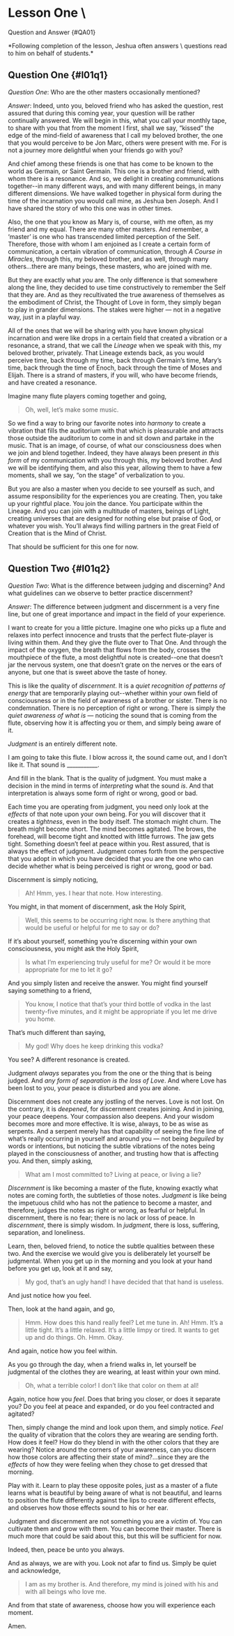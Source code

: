 # Lesson One \
Question and Answer {#QA01}

<p class='center'>
*Following completion of the lesson, Jeshua often answers \
questions read to him on behalf of students.*
</p>

## <span class='tr_hide'>Question One</span> {#l01q1}

<!-- Track q1 -->

*Question One*: Who are the other masters occasionally mentioned?

*Answer*: Indeed, unto you, beloved friend who has asked the question, rest
assured that during this coming year, your question will be rather continually
answered. We will begin in this, what you call your monthly tape, to share with
you that from the moment I first, shall we say, “kissed” the edge of the
mind-field of awareness that I call my beloved brother, the one that you would
perceive to be Jon Marc, others were present with me. For is not a journey more
delightful when your friends go with you?

And chief among these friends is one that has come to be known to the world as
Germain, or Saint Germain. This one is a brother and friend, with whom there is
a resonance. And so, we delight in creating communications together--in many
different ways, and with many different beings, in many different dimensions.
We have walked together in physical form during the time of the incarnation you
would call mine, as Jeshua ben Joseph. And I have shared the story of who this
one was in other times.

Also, the one that you know as Mary is, of course, with me often, as my friend
and my equal. There are many other masters. And remember, a ‘master’ is one who
has transcended limited perception of the Self. Therefore, those with whom I am
enjoined as I create a certain form of communication, a certain vibration of
communication, through *A Course in Miracles*, through this, my beloved
brother, and as well, through many others...there are many beings, these
masters, who are joined with me.

But they are exactly what *you* are. The only difference is that somewhere
along the line, they decided to use time constructively to remember the Self
that they are. And as they recultivated the true awareness of themselves as the
embodiment of Christ, the Thought of Love in form, they simply began to play in
grander dimensions. The stakes were higher — not in a negative way, just in
a playful way.

All of the ones that we will be sharing with you have known physical
incarnation and were like drops in a certain field that created a vibration or
a resonance, a strand, that we call the *Lineage* when we speak with this, my
beloved brother, privately. That Lineage extends back, as you would perceive
time, back through my time, back through Germain’s time, Mary’s time, back
through the time of Enoch, back through the time of Moses and Elijah. There is
a strand of masters, if you will, who have become friends, and have created
a resonance.

Imagine many flute players coming together and going,

> Oh, well, let’s make some music.

So we find a way to bring our favorite notes into *harmony* to create
a vibration that fills the auditorium with that which is pleasurable and
attracts those outside the auditorium to come in and sit down and partake in
the music. That is an image, of course, of what our consciousness does when we
join and blend together. Indeed, they have always been present *in this form*
of my communication with you through this, my beloved brother. And we will be
identifying them, and also this year, allowing them to have a few moments,
shall we say, “on the stage” of verbalization to you.

But you are also a master when you decide to see yourself as such, and assume
responsibility for the experiences you are creating. Then, you take up your
rightful place. You join the dance. You participate within the Lineage. And you
can join with a multitude of masters, beings of Light, creating universes that
are designed for nothing else but praise of God, or whatever you wish. You’ll
always find willing partners in the great Field of Creation that is the Mind of
Christ.

That should be sufficient for this one for now.

<!-- +filter -->

## <span class='tr_hide'>Question Two</span> {#l01q2}

<!-- -filter -->

<!-- Track q2 -->

*Question Two*: What is the difference between judging and discerning? 
And what guidelines can we observe to better practice discernment?

*Answer*: The difference between judgment and discernment is a very fine line,
but one of great importance and impact in the field of your experience.

I want to create for you a little picture. Imagine one who picks up a flute and
relaxes into perfect innocence and trusts that the perfect flute-player is
living within them. And they give the flute over to That One. And through the
impact of the oxygen, the breath that flows from the body, crosses the
mouthpiece of the flute, a most delightful note is created--one that doesn’t
jar the nervous system, one that doesn’t grate on the nerves or the ears of
anyone, but one that is sweet above the taste of honey.

This is like the quality of *discernment*. It is a *quiet recognition of
patterns of energy* that are temporarily playing out--whether within your own
field of consciousness or in the field of awareness of a brother or sister.
There is no condemnation. There is no perception of right or wrong. There is
simply the *quiet awareness of what is* — noticing the sound that is coming
from the flute, observing how it is affecting you or them, and simply being
aware of it.

*Judgment* is an entirely different note.

I am going to take this flute. I blow across it, the sound came out, and
I don’t like it. That sound is \_\_\_\_\_\_\_\_\_\_\_.

And fill in the blank. That is the quality of judgment. You must make
a decision in the mind in terms of *interpreting* what the sound *is*. And that
interpretation is always some form of right or wrong, good or bad.

Each time you are operating from judgment, you need only look at the *effects*
of that note upon your own being. For you will discover that it creates
a *tightness*, even in the body itself. The stomach might churn. The breath
might become short. The mind becomes agitated. The brows, the forehead, will
become tight and knotted with little furrows. The jaw gets tight. Something
doesn’t feel at peace within you. Rest assured, that is always the effect of
judgment. Judgment comes forth from the perspective that you adopt in which you
have decided that you are the one who can decide whether what is being
perceived is right or wrong, good or bad.

Discernment is simply noticing,

> Ah! Hmm, yes. I hear that note. How interesting.

You might, in that moment of discernment, ask the Holy Spirit,

> Well, this seems to be occurring right now. Is there anything that would be
> useful or helpful for me to say or do?

If it’s about yourself, something you’re discerning within your own
consciousness, you might ask the Holy Spirit,

> Is what I’m experiencing truly useful for me? Or would it be more appropriate
> for me to let it go?

And you simply listen and receive the answer. You might find yourself saying
something to a friend,

> You know, I notice that that’s your third bottle of vodka in the last
> twenty-five minutes, and it might be appropriate if you let me drive you home.

That’s much different than saying,

> My god! Why does he keep drinking this vodka?

You see? A different resonance is created.

Judgment *always* separates you from the one or the thing that is being judged.
And *any form of separation is the loss of Love*. And where Love has been lost
to you, your peace is disturbed and you are alone.

Discernment does not create any jostling of the nerves. Love is not lost. On
the contrary, it is *deepened*, for discernment creates joining. And in
joining, your peace deepens. Your compassion also deepens. And your wisdom
becomes more and more effective. It is wise, always, to be as wise as serpents.
And a serpent merely has that capability of seeing the fine line of what’s
really occurring in yourself and around you — not being *beguiled* by words or
intentions, but noticing the subtle vibrations of the notes being played in the
consciousness of another, and trusting how that is affecting you. And then,
simply asking,

> What am I most committed to? Living at peace, or living a lie?

*Discernment* is like becoming a master of the flute, knowing exactly what
notes are coming forth, the subtleties of those notes. *Judgment* is like being
the impetuous child who has not the patience to become a master, and therefore,
judges the notes as right or wrong, as fearful or helpful. In discernment,
there is no fear; there is no lack or loss of peace. In *discernment*, there is
simply wisdom. In *judgment*, there is loss, suffering, separation, and
loneliness.

Learn, then, beloved friend, to notice the subtle qualities between these two.
And the exercise we would give you is deliberately let yourself be judgmental.
When you get up in the morning and you look at your hand before you get up,
look at it and say,

> My god, that’s an ugly hand! I have decided that that hand is useless.

And just notice how you feel.

Then, look at the hand again, and go,

> Hmm. How does this hand really feel? Let me tune in. Ah! Hmm. It’s a little
> tight. It’s a little relaxed. It’s a little limpy or tired. It wants to get up
> and do things. Oh. Hmm. Okay.

And again, notice how you feel within.

As you go through the day, when a friend walks in, let yourself be judgmental
of the clothes they are wearing, at least within your own mind.

> Oh, what a terrible color! I don’t like that color on them at all!

Again, notice how you *feel*. Does that bring you closer, or does it separate
you? Do you feel at peace and expanded, or do you feel contracted and agitated?

Then, simply change the mind and look upon them, and simply notice. *Feel* the
quality of vibration that the colors they are wearing are sending forth. How
does it feel? How do they blend in with the other colors that they are wearing?
Notice around the corners of your awareness, can you discern how those colors
are affecting their state of mind?...since they are the *effects* of how they
were feeling when they chose to get dressed that morning.

Play with it. Learn to play these opposite poles, just as a master of a flute
learns what is beautiful by being aware of what is not beautiful, and learns to
position the flute differently against the lips to create different effects,
and observes how those effects sound to his or her ear.

Judgment and discernment are not something you are a *victim* of. You can
cultivate them and grow with them. You can become their master. There is much
more that could be said about this, but this will be sufficient for now.

Indeed, then, peace be unto you always.

And as always, we are with you. Look not afar to find us. Simply be quiet and
acknowledge,

> I am as my brother is. And therefore, my mind is joined with his and with all
> beings who love me.

And from that state of awareness, choose how you will experience each moment.

Amen.

